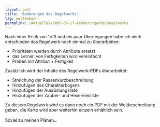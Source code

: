 ```yaml
---
layout: post
title: "Änderungen des Regelwerks"
tag: weltenbuch
permalink: /Aktuelles/2005-05-17-AenderungendesRegelwerks
---
```


<p>Nach einer Kritik von 1of3 und ein paar &Uuml;berlegungen habe ich mich entschieden das Regelwerk noch einmal zu &uuml;berarbeiten:</p>
<ul>
<li>Priorit&auml;ten werden durch Attribute ersetzt</li>
<li>das Lernen von Fertigkeiten wird vereinfacht</li>
<li>Proben mit Attribut + Fertigkeit</li>
</ul>
<p>Zus&auml;tzlich wird der Inhalte des Regelwerk-PDFs &uuml;berarbeitet:</p>
<ul>
<li>Streichung der Rassenkurzbeschreibung</li>
<li>Hinzuf&uuml;gen des Charakterbogens</li>
<li>Hinzuf&uuml;gen der Ausr&uuml;stungsliste</li>
<li>Hinzuf&uuml;gen der Zauber- und Hexereienliste</li>
</ul>
<p>Zu diesem Regelwerk wird es dann noch ein PDF mit der Weltbeschreibung geben, die Karte wird aber weiterhin einzeln erh&auml;ltlich sein.<br/>
<br/>
Soviel zu meinen Pl&auml;nen&hellip;</p>


